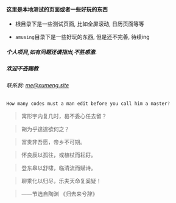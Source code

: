 #### 这里是本地测试的页面或者一些好玩的东西

* 根目录下是一些测试页面, 比如全屏滚动, 日历页面等等

* `amusing`目录下是一些好玩的东西, 但是还不完善, 待续ing

##### 个人项目,如有问题还请指出,不胜感激.
##### 欢迎不吝赐教
###### 联系我: *me@xumeng.site*

```js
How many codes must a man edit before you call him a master?
```

>寓形宇内复几时，曷不委心任去留？

>胡为乎遑遑欲何之？

>富贵非吾愿，帝乡不可期。

>怀良辰以孤往，或植杖而耘耔。

>登东皋以舒啸，临清流而赋诗。

>聊乘化以归尽，乐夫天命复奚疑！

>——节选自陶渊  《归去来兮辞》